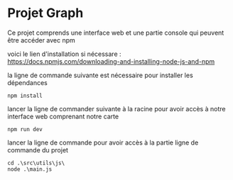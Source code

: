 # Projet Graph

Ce projet comprends une interface web et une partie console qui peuvent être accéder avec npm

voici le lien d'installation si nécessare :
https://docs.npmjs.com/downloading-and-installing-node-js-and-npm

la ligne de commande suivante est nécessaire pour installer les dépendances 
```
npm install
```

lancer la ligne de commander suivante à la racine pour avoir accès à notre interface web comprenant notre carte
```
npm run dev
```

lancer la ligne de commande pour avoir accès à la partie ligne de commande du projet
```
cd .\src\utils\js\
node .\main.js
```